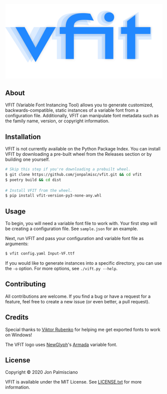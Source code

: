 <div align="center">
  <img src="vfit-logo.png">
</div>

## About

VFIT (Variable Font Instancing Tool) allows you to generate customized,
backwards-compatible, static instances of a variable font from a configuration
file. Additionally, VFIT can manipulate font metadata such as the family name,
version, or copyright information.

## Installation

VFIT is not currently available on the Python Package Index. You can install
VFIT by downloading a pre-built wheel from the Releases section or by building
one yourself.

``` sh
# Skip this step if you're downloading a prebuilt wheel.
$ git clone https://github.com/jonpalmisc/vfit.git && cd vfit
$ poetry build && cd dist

# Install VFIT from the wheel.
$ pip install vfit-version-py3-none-any.whl
```

## Usage

To begin, you will need a variable font file to work with. Your first step will
be creating a configuration file. See `sample.json` for an example.

Next, run VFIT and pass your configuration and variable font file as arguments:

``` sh
$ vfit config.yaml Input-VF.ttf
```

If you would like to generate instances into a specific directory, you can use
the `-o` option. For more options, see `./vift.py --help`.

## Contributing

All contributions are welcome. If you find a bug or have a request for a
feature, feel free to create a new issue (or even better, a pull request).

## Credits

Special thanks to [Viktor Rubenko](https://github.com/ViktorRubenko) for
helping me get exported fonts to work on Windows!

The VFIT logo uses [NewGlyph](https://beta.newglyph.com/)'s
[Armada](https://beta.newglyph.com/discovery-collection/#font-armada) variable
font.

## License

Copyright &copy; 2020 Jon Palmisciano

VFIT is available under the MIT License. See [LICENSE.txt](LICENSE.txt) for
more information.
